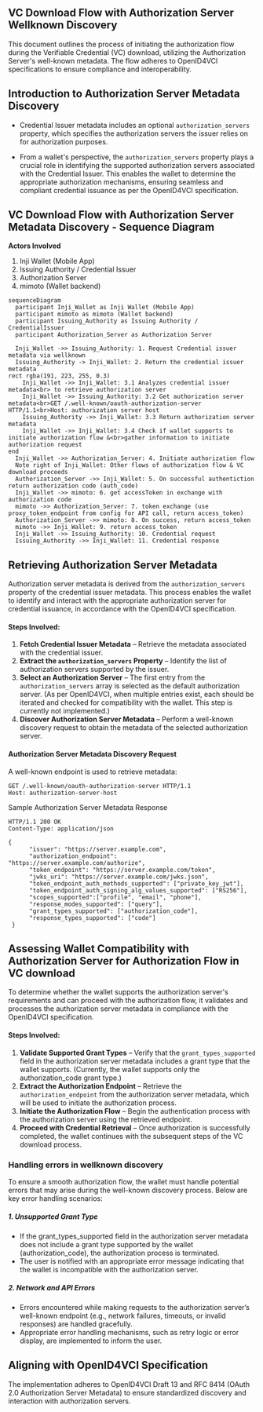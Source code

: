 ## VC Download Flow with Authorization Server Wellknown Discovery

This document outlines the process of initiating the authorization flow during the Verifiable Credential (VC) download, utilizing the Authorization Server's well-known metadata. The flow adheres to OpenID4VCI specifications to ensure compliance and interoperability.

## Introduction to Authorization Server Metadata Discovery

- Credential Issuer metadata includes an optional `authorization_servers` property, which specifies the authorization servers the issuer relies on for authorization purposes.

- From a wallet's perspective, the `authorization_servers` property plays a crucial role in identifying the supported authorization servers associated with the Credential Issuer. This enables the wallet to determine the appropriate authorization mechanisms, ensuring seamless and compliant credential issuance as per the OpenID4VCI specification.


## VC Download Flow with Authorization Server Metadata Discovery - Sequence Diagram

**Actors Involved**
1. Inji Wallet (Mobile App)
2. Issuing Authority / Credential Issuer
3. Authorization Server
4. mimoto (Wallet backend)

```mermaid
sequenceDiagram
  participant Inji_Wallet as Inji Wallet (Mobile App)
  participant mimoto as mimoto (Wallet backend)
  participant Issuing_Authority as Issuing Authority / CredentialIssuer
  participant Authorization_Server as Authorization Server
  
  Inji_Wallet ->> Issuing_Authority: 1. Request Credential issuer metadata via wellknown
  Issuing_Authority -> Inji_Wallet: 2. Return the credential issuer metadata
rect rgba(191, 223, 255, 0.3)
    Inji_Wallet ->> Inji_Wallet: 3.1 Analyzes credential issuer metadata<br> to retrieve authorization server
    Inji_Wallet ->> Issuing_Authority: 3.2 Get authorization server metadata<br>GET /.well-known/oauth-authorization-server HTTP/1.1<br>Host: authorization server host
    Issuing_Authority ->> Inji_Wallet: 3.3 Return authorization server metadata
    Inji_Wallet ->> Inji_Wallet: 3.4 Check if wallet supports to initiate authorization flow &<br>gather information to initiate authorization request
end
  Inji_Wallet ->> Authorization_Server: 4. Initiate authorization flow
  Note right of Inji_Wallet: Other flows of authorization flow & VC download proceeds
  Authorization_Server ->> Inji_Wallet: 5. On successful authentiction return authorization code (auth_code)
  Inji_Wallet ->> mimoto: 6. get accessToken in exchange with authorization code
  mimoto ->> Authorization_Server: 7. token exchange (use proxy_token_endpoint from config for API call, return access_token)
  Authorization_Server ->> mimoto: 8. On success, return access_token
  mimoto ->> Inji_Wallet: 9. return access_token
  Inji_Wallet ->> Issuing_Authority: 10. Credential request
  Issuing_Authority ->> Inji_Wallet: 11. Credential response
```


## Retrieving Authorization Server Metadata

Authorization server metadata is derived from the `authorization_servers` property of the credential issuer metadata. This process enables the wallet to identify and interact with the appropriate authorization server for credential issuance, in accordance with the OpenID4VCI specification.

#### Steps Involved:

1. **Fetch Credential Issuer Metadata** – Retrieve the metadata associated with the credential issuer.
2. **Extract the `authorization_servers` Property** – Identify the list of authorization servers supported by the issuer.
3. **Select an Authorization Server** – The first entry from the `authorization_servers` array is selected as the default authorization server. (As per OpenID4VCI, when multiple entries exist, each should be iterated and checked for compatibility with the wallet. This step is currently not implemented.)
4. **Discover Authorization Server Metadata** – Perform a well-known discovery request to obtain the metadata of the selected authorization server.


#### Authorization Server Metadata Discovery Request

A well-known endpoint is used to retrieve metadata:

```http request
GET /.well-known/oauth-authorization-server HTTP/1.1
Host: authorization-server-host
```

Sample Authorization Server Metadata Response

```http request
HTTP/1.1 200 OK
Content-Type: application/json

{
      "issuer": "https://server.example.com",
      "authorization_endpoint": "https://server.example.com/authorize",
      "token_endpoint": "https://server.example.com/token",
      "jwks_uri": "https://server.example.com/jwks.json",
      "token_endpoint_auth_methods_supported": ["private_key_jwt"],
      "token_endpoint_auth_signing_alg_values_supported": ["RS256"],
      "scopes_supported":["profile", "email", "phone"],
      "response_modes_supported": ["query"],
      "grant_types_supported": ["authorization_code"],
      "response_types_supported": ["code"]
 }
```
   
## Assessing Wallet Compatibility with Authorization Server for Authorization Flow in VC download

To determine whether the wallet supports the authorization server's requirements and can proceed with the authorization flow, it validates and processes the authorization server metadata in compliance with the OpenID4VCI specification.

#### Steps Involved:

1. **Validate Supported Grant Types** – Verify that the `grant_types_supported` field in the authorization server metadata includes a grant type that the wallet supports. (Currently, the wallet supports only the authorization_code grant type.)
2. **Extract the Authorization Endpoint** – Retrieve the `authorization_endpoint` from the authorization server metadata, which will be used to initiate the authorization process.
3. **Initiate the Authorization Flow** – Begin the authentication process with the authorization server using the retrieved endpoint.
4. **Proceed with Credential Retrieval** – Once authorization is successfully completed, the wallet continues with the subsequent steps of the VC download process.

### Handling errors in wellknown discovery
To ensure a smooth authorization flow, the wallet must handle potential errors that may arise during the well-known discovery process. Below are key error handling scenarios:

##### 1. Unsupported Grant Type
- If the grant_types_supported field in the authorization server metadata does not include a grant type supported by the wallet (authorization_code), the authorization process is terminated. 
- The user is notified with an appropriate error message indicating that the wallet is incompatible with the authorization server.
##### 2. Network and API Errors
- Errors encountered while making requests to the authorization server’s well-known endpoint (e.g., network failures, timeouts, or invalid responses) are handled gracefully.
- Appropriate error handling mechanisms, such as retry logic or error display, are implemented to inform the user.

## Aligning with OpenID4VCI Specification

The implementation adheres to OpenID4VCI Draft 13 and RFC 8414 (OAuth 2.0 Authorization Server Metadata) to ensure standardized discovery and interaction with authorization servers. 

